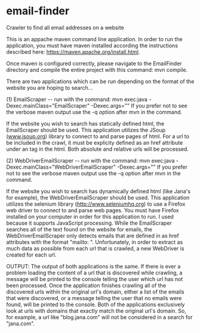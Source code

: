 # email-finder
Crawler to find all email addresses on a website

This is an appache maven command line application. In order to run the application, you must have maven installed according the instructions described here: https://maven.apache.org/install.html. 

Once maven is configured correctly, please navigate to the EmailFinder directory and compile the entire project with this command: mvn compile.

There are two applications which can be run depending on the format of the website you are hoping to search...

(1) EmailScraper -- run with the command: mvn exec:java -Dexec.mainClass="EmailScraper" -Dexec.args="<url to search>"
If you prefer not to see the verbose maven output use the -q option after mvn in the command.

If the website you wish to search has statically defined html, the EmailScraper should be used. This application utilizes the JSoup (www.jsoup.org) library to connect to and parse pages of html. For a url to be included in the crawl, it must be explicity defined as an href attribute under an <a> tag in the html. Both absolute and relative urls will be processed.

(2) WebDriverEmailScraper -- run with the command: mvn exec:java -Dexec.mainClass="WebDriverEmailScraper" -Dexec.args="<url to search>"
If you prefer not to see the verbose maven output use the -q option after mvn in the command.

If the website you wish to search has dynamically defined html (like Jana's for example), the WebDriverEmailScraper should be used. This application utilizes the selenium library (http://www.seleniumhq.org) to use a Firefox web driver to connect to and parse web pages. You must have Firefox installed on your computer in order for this application to run. I used because it supports JavaScript processing. While the EmailScraper searches all of the text found on the website for emails, the WebDriverEmailScraper only detects emails that are defined in as href attributes with the format "mailto: <email address>". Unfortunately, in order to extract as much data as possible from each url that is crawled, a new WebDriver is created for each url.

OUTPUT:
The output of both applications is the same. If there is ever a problem loading the content of a url that is discovered while crawling, a message will be printed to the console telling the user which url has not been processed. Once the application finishes crawling all of the discovered urls within the original url's domain, either a list of the emails that were discovered, or a message telling the user that no emails were found, will be printed to the console. Both of the applications exclusively look at urls with domains that exactly match the original url's domain. So, for example, a url like "blog.jana.com" will not be considered in a search for "jana.com".
